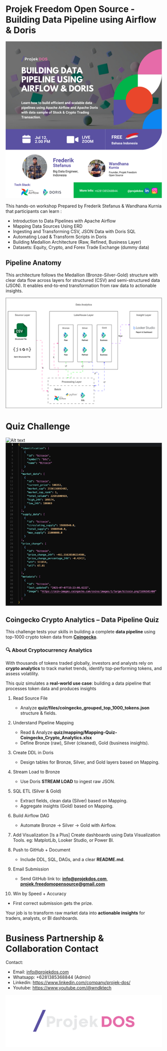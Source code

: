# Projek Freedom Open Source - Building Data Pipeline using Airflow & Doris

 ![Alt text](https://github.com/projekdos/orchestrator_workshop_airflow_doris_batch1/blob/main/image/header.png)

This hands-on workshop Prepared by Frederik Stefanus & Wandhana Kurnia that participants can learn :

 - Introduction to Data Pipelines with Apache Airflow
 - Mapping Data Sources Using ERD
 - Ingesting and Transforming CSV, JSON Data with Doris SQL
 - Automating Load & Transform Scripts in Doris
 - Building Medallion Architecture (Raw, Refined, Business Layer)
 - Datasets: Equity, Crypto, and Forex Trade Exchange (dummy data)

## Pipeline Anatomy

This architecture follows the Medallion (Bronze-Silver-Gold) structure with clear data flow across layers for structured (CSV) and semi-structured data (JSON). It enables end-to-end transformation from raw data to actionable insights.

  ![Alt text](https://github.com/projekdos/orchestrator_workshop_airflow_doris_batch1/blob/main/image/pipeline-anatomy.png)

# Quiz Challenge

![Alt text](https://github.com/projekdos/orchestrator_workshop_airflow_doris_batch1/blob/main/image/coingecko.avif)
![Alt text](https://github.com/projekdos/orchestrator_workshop_airflow_doris_batch1/blob/main/image/quiz-json.png)

## Coingecko Crypto Analytics – Data Pipeline Quiz

This challenge tests your skills in building a complete **data pipeline** using top-1000 crypto token data from **[Coingecko](https://www.coingecko.com/)**.

### 🔍 About Cryptocurrency Analytics

With thousands of tokens traded globally, investors and analysts rely on **crypto analytics** to track market trends, identify top-performing tokens, and assess volatility.  

This quiz simulates a **real-world use case**: building a data pipeline that processes token data and produces insights

1. Read Source File
   - Analyze **quiz/files/coingecko_grouped_top_1000_tokens.json** structure & fields.

2. Understand Pipeline Mapping
   - Read & Analyze **quiz/mapping/Mapping-Quiz-Coingecko_Crypto_Analytics.xlsx**
   - Define Bronze (raw), Silver (cleaned), Gold (business insights).

3. Create DDL in Doris
   - Design tables for Bronze, Silver, and Gold layers based on Mapping.

4. Stream Load to Bronze
   - Use Doris **STREAM LOAD** to ingest raw JSON.

5. SQL ETL (Silver & Gold)
   - Extract fields, clean data (Silver) based on Mapping.
   - Aggregate insights (Gold) based on Mapping.

6. Build Airflow DAG
   - Automate Bronze → Silver → Gold with Airflow.

7. Add Visualization [Is a Plus] 
 Create dashboards using Data Visualization Tools. eg: MatplotLib, Looker Studio, or Power BI.

8. Push to GitHub + Document
   - Include DDL, SQL, DAGs, and a clear **README.md**.

9. Email Submission
   - Send GitHub link to:
     **info@projekdos.com**, **projek.freedomopensource@gmail.com**

10. Win by Speed + Accuracy
   - First correct submission gets the prize.

Your job is to transform raw market data into **actionable insights** for traders, analysts, or BI dashboards.

# Business Partnership & Collaboration Contact

Contact:
 - Email: info@projekdos.com
 - Whatsapp: +6281385368844 (Admin)
 - Linkedin: https://www.linkedin.com/company/projek-dos/
 - Youtube: https://www.youtube.com/@wndktech

 ![Alt text](https://github.com/projekdos/orchestrator_workshop_airflow_doris_batch1/blob/main/image/projeckDos2-fullcolor-white.png)